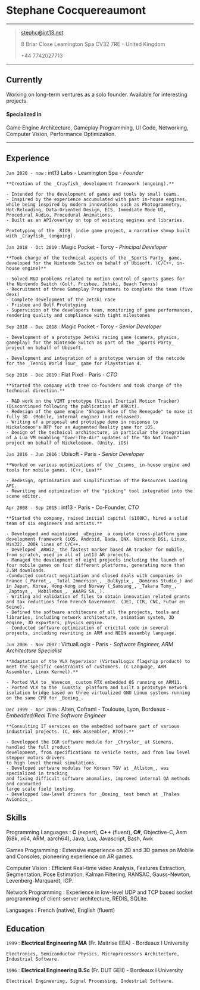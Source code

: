 

Stephane Cocquereaumont
=======================

----

> stephc@int13.net
>
> 8 Briar Close Leamington Spa CV32 7RE - United Kingdom
>
> +44 7742027713

----

## Currently

Working on long-term ventures as a solo founder.
Available for interesting projects.

#### Specialized in

Game Engine Architecture, Gameplay Programming, UI Code, Networking, Computer Vision, Performance Optimization.

----

Experience
----------

`Jan 2020 - now`
: int13 Labs - Leamington Spa - _Founder_

    **Creation of the _Crayfish_ development framework (ongoing).**

    - Intended for the development of games and tools by small teams.
    - Inspired by the experience accumulated with past in-house engines, while being inspired by modern innovations such as Photogrammetry, Hot-Reloading, Data-Oriented Design, ECS, Immediate Mode UI, Procedural Audio, Procedural Animations.
    - Built as an API/overlay on top of existing engines and libraries.

    Prototyping of the _RIO9_ indie game project, a narrative shmup built with _Crayfish_ (ongoing).

`Jan 2018 - Oct 2019`
: Magic Pocket - Torcy - _Principal Developer_

    **Took charge of the technical aspects of the _Sports Party_ game, developed for the Nintendo Switch on behalf of Ubisoft. (C/C++, in-house engine)**

    - Solved R&D problems related to motion control of sports games for the Nintendo Switch (Golf, Frisbee, Jetski, Beach Tennis)
    - Recruitment of three Gameplay Programmers to complete the team (five devs)
    - Complete development of the Jetski race
    - Frisbee and Golf Prototyping
    - Supervision of the developers team, monitoring of game performances, rendering quality and compliance with tight milestones

`Sep 2018 - Dec 2018`
: Magic Pocket - Torcy - _Senior Developer_

    - Development of a prototype Jetski racing game (camera, physics, gameplay) for the Nintendo Switch as part of the _Sports Party_ project on behalf of Ubisoft.

    - Development and integration of a prototype version of the netcode for the _Tennis World Tour_ game for Playstation 4.

`Sep 2016 - Dec 2019`
: Flat Pixel - Paris - _CTO_

    **Started the company with tree co-founders and took charge of the technical direction.**

    - R&D work on the VIMT prototype (Visual Inertial Motion Tracker) (Discontinued following the publication of ARKit).
    - Redesign of the game engine "Shogun Rise of the Renegade" to make it fully 3D. (Mobile, internal engine) (not released).
    - Writing of a proposal and prototype demo in response to Nickelodeon's RFP for an Augmented Reality game for iOS.
    - Design of the technical architecture, in particular the integration of a Lua VM enabling "Over-The-Air" updates of the "Do Not Touch" project on behalf of Nickelodeon. (Unity, iOS)

`Jan 2016 - Jun 2016`
: Ubisoft - Paris - _Senior Developer_

    **Worked on various optimizations of the _Cosmos_ in-house engine and tools for mobile games. (C++, Lua)**

    - Redesign, optimization and simplification of the Resources Loading API.
    - Rewriting and optimization of the "picking" tool integrated into the scene editor.


`Apr 2008 - Sep 2015`
: int13 - Paris - Co-Founder, _CTO_

    **Started the company, raised initial capital ($100K), hired a solid team of six engineers and artists.**

    - Developped and maintained _uEngine_ a complete cross-platform game development framework (iOS, Android, Bada, QNX, Nintendo DSi, Linux, Win32). 200k lines of C/C++.
    - Developed _ARWiz_ the fastest marker based AR tracker for mobile, from scratch, used in all of int13 AR projects.
    - Managed the development of eight projects including the launch of four mobile games on four different platforms, generating more than 2.5M downloads.
    -Conducted contract negotiation and closed deals with companies in France (_Parrot_, _Total Immersion_, _Bulkypix_, _Dominos Studio_) and in Japan, Korea, Hong-Kong and Norway (_Samsung_, _Takara Tomy_, _Zaptoys_, _Mobilebus_, _AAARG SA._).
    - Writing and validation of files to obtain innovation related grants and tax reductions from French Government. (JEI, CIR, CNC, Futur en Seine).
    - Defined the software architecure of all the projects, tools and libraries, including network architecture, animation system, 3D engine, 3D exporters, physics engine.
    - Conducted software optimization of cricital code in several projects, including rewriting in ARM and NEON assembly language.


`Jun 2006 - Nov 2007`
: VirtualLogix - Paris - _Software Engineer, ARM Architecture Specialist_

    **Adaptation of the VLX hypervisor (VirtualLogix flagship product) to meet the specific constraints of customers. (C Language, ARM Assembler, Linux Kernel).**

    - Ported VLX to _Wavecom_ custom RTX embedded OS running on ARM11.
    - Ported VLX to the _Gumstix_ platform and built a prototype network isolation bridge based on three virtualized GNU Linux systems running on the same CPU for _Boeing_.


`Dec 1999 - Apr 2006`
: Alten, Coframi - Toulouse, Lyon, Bordeaux - _Embedded/Real Time Software Engineer_

    **Consulting IT services on the embedded software part of various industrial projects. (C, 68k Assembler, RTOS).**

    - Developped the EGR software module for _Chrysler_ at Siemens, handled the full product
    development, from specifications to vehicle tests, and from low level stepper motors drivers
    to high level thermal simulations.
    - Developed software modules for Korean TGV at _Atlstom_, was specialized in tracking
    and fixing difficult software anomalies, improved internal QA methods and conducted
    large scale field testing.
    - Developped low-level drivers for _Boeing_ test bench at _Thales Avionics_.

Skills
------

Programming Languages
:   **C** (expert), **C++** (fluent), **C#**, Objective-C, Asm (68k, x64, ARM, aarch64), Java, Lua, Javascript, Bash, Awk

Games Programming
:   Extensive experience on 2D and 3D games on Mobile and Consoles, pioneering experience on AR games.

Computer Vision
:   Efficient Real-time video Analysis, Features Extraction, Segmentation, Pose Estimation, Kalman Filtering, RANSAC, Gauss-Newton, Levenberg-Marquardt, ICP.

Network Programming
:   Experience in low-level UDP and TCP based socket programming of client-server architecture, REDIS, SQLite.

Languages
:   French (native), English (fluent)


Education
---------

`1999`
: **Electrical Engineering MA** (Fr. Maitrise EEA) - Bordeaux I University

    Electronics, Semiconductor Physics, Microprocessors Architecture, Industrial Software.

`1996`
: **Electrical Engineering B.Sc** (Fr. DUT GEII) - Bordeaux I University

    Electrical Engineering, Signal Processing, Industrial Software.

